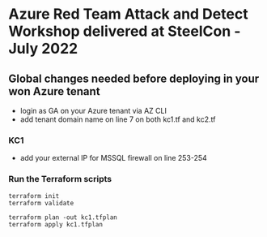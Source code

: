 # Azure Red Team Attack and Detect Workshop delivered at SteelCon - July 2022

## Global changes needed before deploying in your won Azure tenant
- login as GA on your Azure tenant via AZ CLI
- add tenant domain name on line 7 on both kc1.tf and kc2.tf

### KC1
- add your external IP for MSSQL firewall on line 253-254

### Run the Terraform scripts 
```
terraform init
terraform validate

terraform plan -out kc1.tfplan
terraform apply kc1.tfplan
```
